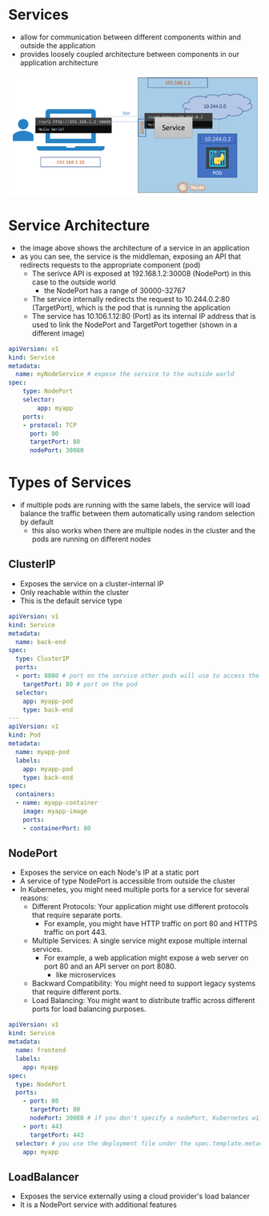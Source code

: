 # Services
- allow for communication between different components within and outside the application 
- provides loosely coupled architecture between components in our application architecture

![Service_Architecture](image.png)
# Service Architecture
- the image above shows the architecture of a service in an application
- as you can see, the service is the middleman, exposing an API that redirects requests to the appropriate component (pod)
    - The serivce API is exposed at 192.168.1.2:30008 (NodePort) in this case to the outside world 
        - the NodePort has a range of 30000-32767
    - The service internally redirects the request to 10.244.0.2:80 (TargetPort), which is the pod that is running the application
    - The service has 10.106.1.12:80 (Port) as its internal IP address that is used to link the NodePort and TargetPort together (shown in a different image)
```yaml
apiVersion: v1
kind: Service
metadata:
  name: myNodeService # expose the service to the outside world
spec:
    type: NodePort
    selector:
        app: myapp
    ports:
    - protocol: TCP
      port: 80
      targetPort: 80
      nodePort: 30080
```


# Types of Services
- if multiple pods are running with the same labels, the service will load balance the traffic between them automatically using random selection by default
    - this also works when there are multiple nodes in the cluster and the pods are running on different nodes 

## ClusterIP
- Exposes the service on a cluster-internal IP
- Only reachable within the cluster
- This is the default service type
```yaml
apiVersion: v1
kind: Service
metadata:
  name: back-end
spec:
  type: ClusterIP
  ports:
  - port: 8080 # port on the service other pods will use to access the service
    targetPort: 80 # port on the pod
  selector:
    app: myapp-pod
    type: back-end
---
apiVersion: v1
kind: Pod
metadata:
  name: myapp-pod
  labels:
    app: myapp-pod
    type: back-end
spec:
  containers:
  - name: myapp-container
    image: myapp-image
    ports:
    - containerPort: 80
```

## NodePort
- Exposes the service on each Node's IP at a static port
- A service of type NodePort is accessible from outside the cluster
- In Kubernetes, you might need multiple ports for a service for several reasons:
    - Different Protocols: Your application might use different protocols that require separate ports. 
        - For example, you might have HTTP traffic on port 80 and HTTPS traffic on port 443.
    - Multiple Services: A single service might expose multiple internal services. 
        - For example, a web application might expose a web server on port 80 and an API server on port 8080.
            - like microservices
    - Backward Compatibility: You might need to support legacy systems that require different ports.
    - Load Balancing: You might want to distribute traffic across different ports for load balancing purposes.

```yaml
apiVersion: v1
kind: Service
metadata:
  name: frontend
  labels:
    app: myapp
spec:
  type: NodePort
  ports:
    - port: 80 
      targetPort: 80
      nodePort: 30080 # if you don't specify a nodePort, Kubernetes will assign one automatically from the range 30000-32767
    - port: 443
      targetPort: 443
  selector: # you use the deployment file under the spec.template.metadata.labels section, not the metadata.labels section (you use the metadata.labels section for Pod files) 
    app: myapp
```

## LoadBalancer
- Exposes the service externally using a cloud provider's load balancer
- It is a NodePort service with additional features

